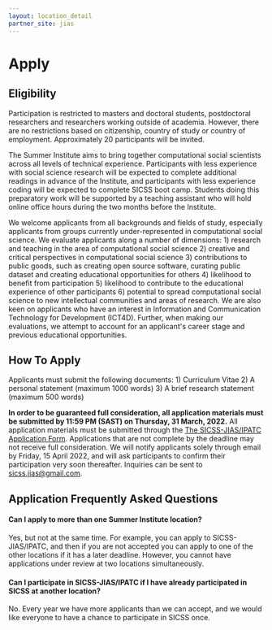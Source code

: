 ```yaml
---
layout: location_detail
partner_site: jias
---
```


# Apply

## Eligibility

Participation is restricted to masters and doctoral students, postdoctoral researchers and researchers working outside of academia. However, there are no restrictions based on citizenship, country of study or country of employment. Approximately 20 participants will be invited.

The Summer Institute aims to bring together computational social scientists across all levels of technical experience. Participants with less experience with social science research will be expected to complete additional readings in advance of the Institute, and participants with less experience coding will be expected to complete SICSS boot camp. Students doing this preparatory work will be supported by a teaching assistant who will hold online office hours during the two months before the Institute.

We welcome applicants from all backgrounds and fields of study, especially applicants from groups currently under-represented in computational social science. We evaluate applicants along a number of dimensions: 1) research and teaching in the area of computational social science 2) creative and critical perspectives in computational social science 3) contributions to public goods, such as creating open source software, curating public dataset and creating educational opportunities for others 4) likelihood to benefit from participation 5) likelihood to contribute to the educational experience of other participants 6) potential to spread computational social science to new intellectual communities and areas of research. We are also keen on applicants who have an interest in Information and Communication Technology for Development (ICT4D). Further, when making our evaluations, we attempt to account for an applicant's career stage and previous educational opportunities.

## How To Apply

Applicants must submit the following documents: 1) Curriculum Vitae 2) A personal statement (maximum 1000 words) 3) A brief research statement (maximum 500 words)

**In order to be guaranteed full consideration, all application materials must be submitted by
11:59 PM (SAST) on Thursday, 31 March, 2022.** All application materials must be submitted
through the [The SICSS-JIAS/IPATC Application Form](https://docs.google.com/forms/d/e/1FAIpQLSeuJFRwAotssskdPaVLY3xeepCC-D6PySONvV3vy_PGUSn8ig/viewform?usp=sf_link). Applications that are not complete by the deadline may not receive full consideration. We will notify applicants solely through email by Friday, 15 April 2022, and will ask participants to confirm their participation very soon thereafter.
Inquiries can be sent to sicss.jias@gmail.com.

## Application Frequently Asked Questions

#### Can I apply to more than one Summer Institute location?

Yes, but not at the same time. For example, you can apply to SICSS-JIAS/IPATC, and then if you
are not accepted you can apply to one of the other locations if it has a later deadline. However,
you cannot have applications under review at two locations simultaneously.  
#### Can I participate in SICSS-JIAS/IPATC if I have already participated in SICSS at another location?  
No. Every year we have more applicants than we can accept, and we would like everyone to have a chance to participate in SICSS once.

